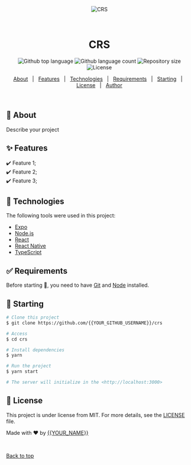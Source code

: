 <div align="center" id="top"> 
  <img src="./.github/app.gif" alt="CRS" />

  &#xa0;

  <!-- <a href="https://crs.netlify.app">Demo</a> -->
</div>

<h1 align="center">CRS</h1>

<p align="center">
  <img alt="Github top language" src="https://img.shields.io/github/languages/top/paritoshtripathi935/CRS?color=56BEB8">

  <img alt="Github language count" src="https://img.shields.io/github/languages/count/{{YOUR_GITHUB_USERNAME}}/crs?color=56BEB8">

  <img alt="Repository size" src="https://img.shields.io/github/repo-size/{{YOUR_GITHUB_USERNAME}}/crs?color=56BEB8">

  <img alt="License" src="https://img.shields.io/github/license/{{YOUR_GITHUB_USERNAME}}/crs?color=56BEB8">

  <!-- <img alt="Github issues" src="https://img.shields.io/github/issues/{{YOUR_GITHUB_USERNAME}}/crs?color=56BEB8" /> -->

  <!-- <img alt="Github forks" src="https://img.shields.io/github/forks/{{YOUR_GITHUB_USERNAME}}/crs?color=56BEB8" /> -->

  <!-- <img alt="Github stars" src="https://img.shields.io/github/stars/{{YOUR_GITHUB_USERNAME}}/crs?color=56BEB8" /> -->
</p>

<!-- Status -->

<!-- <h4 align="center"> 
	🚧  CRS 🚀 Under construction...  🚧
</h4> 

<hr> -->

<p align="center">
  <a href="#dart-about">About</a> &#xa0; | &#xa0; 
  <a href="#sparkles-features">Features</a> &#xa0; | &#xa0;
  <a href="#rocket-technologies">Technologies</a> &#xa0; | &#xa0;
  <a href="#white_check_mark-requirements">Requirements</a> &#xa0; | &#xa0;
  <a href="#checkered_flag-starting">Starting</a> &#xa0; | &#xa0;
  <a href="#memo-license">License</a> &#xa0; | &#xa0;
  <a href="https://github.com/{{YOUR_GITHUB_USERNAME}}" target="_blank">Author</a>
</p>

<br>

## :dart: About ##

Describe your project

## :sparkles: Features ##

:heavy_check_mark: Feature 1;\
:heavy_check_mark: Feature 2;\
:heavy_check_mark: Feature 3;

## :rocket: Technologies ##

The following tools were used in this project:

- [Expo](https://expo.io/)
- [Node.js](https://nodejs.org/en/)
- [React](https://pt-br.reactjs.org/)
- [React Native](https://reactnative.dev/)
- [TypeScript](https://www.typescriptlang.org/)

## :white_check_mark: Requirements ##

Before starting :checkered_flag:, you need to have [Git](https://git-scm.com) and [Node](https://nodejs.org/en/) installed.

## :checkered_flag: Starting ##

```bash
# Clone this project
$ git clone https://github.com/{{YOUR_GITHUB_USERNAME}}/crs

# Access
$ cd crs

# Install dependencies
$ yarn

# Run the project
$ yarn start

# The server will initialize in the <http://localhost:3000>
```

## :memo: License ##

This project is under license from MIT. For more details, see the [LICENSE](LICENSE.md) file.


Made with :heart: by <a href="https://github.com/{{YOUR_GITHUB_USERNAME}}" target="_blank">{{YOUR_NAME}}</a>

&#xa0;

<a href="#top">Back to top</a>
